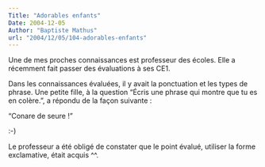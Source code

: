 ```yaml
---
Title: "Adorables enfants"
Date: 2004-12-05
Author: "Baptiste Mathus"
url: "2004/12/05/104-adorables-enfants"
---
```




Une de mes proches connaissances est professeur des écoles. Elle a
récemment fait passer des évaluations à ses CE1.

Dans les connaissances évaluées, il y avait la ponctuation et les types
de phrase. Une petite fille, à la question “Écris une phrase qui montre
que tu es en colère.”, a répondu de la façon suivante :

“Conare de seure !”

:-)

Le professeur a été obligé de constater que le point évalué, utiliser la
forme exclamative, était acquis \^\^.

